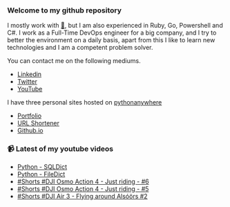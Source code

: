 ### Welcome to my github repository

I mostly work with [:snake:](https://www.python.org/), but I am also experienced in Ruby, Go, Powershell and C#. I work as a Full-Time DevOps engineer for a big company, and I try to better the environment on a daily basis, apart from this I like to learn new technologies and I am a competent problem solver.

You can contact me on the following mediums.
- [Linkedin](https://www.linkedin.com/in/r3ap3rpy)
- [Twitter](https://twitter.com/r3ap3rpy)
- [YouTube](https://www.youtube.com/channel/UC1qkMXH8d2I9DDAtBSeEHqg)

I have three personal sites hosted on [pythonanywhere](https://www.pythonanywhere.com/)
- [Portfolio](http://r3ap3rpy.pythonanywhere.com/)
- [URL Shortener](http://shortenpy.pythonanywhere.com/)
- [Github.io](https://r3ap3rpy.github.io/)

### :video_camera: Latest of my youtube videos
<!-- YOUTUBE:START -->
- [Python - SQLDict](https://www.youtube.com/watch?v=PbhZs6VLQ3k)
- [Python - FileDict](https://www.youtube.com/watch?v=_nkSc72CaiI)
- [#Shorts #DJI Osmo Action 4 - Just riding - #6](https://www.youtube.com/watch?v=2RjcbAkJeGM)
- [#Shorts #DJI Osmo Action 4 - Just riding - #5](https://www.youtube.com/watch?v=vJUDB7s9TnI)
- [#Shorts #DJI Air 3 - Flying around Alsóörs #2](https://www.youtube.com/watch?v=1axl4D5wVkw)
<!-- YOUTUBE:END -->

